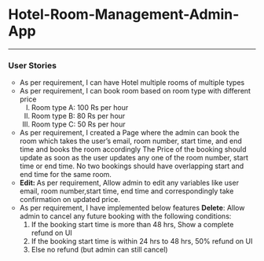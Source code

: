 <h1>Hotel-Room-Management-Admin-App</h1>
<hr>

<h3>User Stories</h3>
<ul style="list-style-type:circle">
  <li>As per requirement, I can have Hotel  multiple rooms of multiple types</li>
  <li>As per requirement, I can book room based on room type with different price
        <ol style="list-style-type:upper-roman">
         <li>Room type A: 100 Rs per hour</li>
         <li>Room type B: 80 Rs per hour</li>
         <li>Room type C: 50 Rs per hour</li>
        </ol>
  </li>
  <li>
      As per requirement, I created a Page where the admin can book the room which takes the user’s email, room number, start time, and end time and books the room accordingly
      The Price of the booking should update as soon as the user updates any one of the room           number, start time or end time.
      No two bookings should have overlapping start and end time for the same room.
  </li>
    <li>
      <strong>Edit: </strong>As per requirement, Allow admin to edit any variables like user email, room number,start time, end time and correspondingly take confirmation on updated price.
    </li>
  <li>As per requirement, I have implemented below features
    <strong>Delete</strong>: Allow admin to cancel any future booking with the following conditions:
    <ol>
    <li>If the booking start time is more than 48 hrs, Show a complete refund on UI</li>
    <li>If the booking start time is within 24 hrs to 48 hrs, 50% refund on UI</li>
    <li>Else no refund (but admin can still cancel) </li>
    </ol>
  </li>
</li>
  
</li>

</ul>
